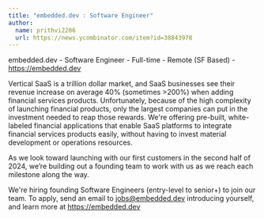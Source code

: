 ```yaml
---
title: "embedded.dev : Software Engineer"
author:
  name: prithvi2206
  url: https://news.ycombinator.com/item?id=38843978
---
```

embedded.dev - Software Engineer - Full-time - Remote (SF Based) - <a href="https:&#x2F;&#x2F;embedded.dev" rel="nofollow">https:&#x2F;&#x2F;embedded.dev</a>

Vertical SaaS is a trillion dollar market, and SaaS businesses see their revenue increase on average 40% (sometimes &gt;200%) when adding financial services products. Unfortunately, because of the high complexity of launching financial products, only the largest companies can put in the investment needed to reap those rewards. We&#x27;re offering pre-built, white-labeled financial applications that enable SaaS platforms to integrate financial services products easily, without having to invest material development or operations resources.

As we look toward launching with our first customers in the second half of 2024, we’re building out a founding team to work with us as we reach each milestone along the way.

We&#x27;re hiring founding Software Engineers (entry-level to senior+) to join our team. To apply, send an email to jobs@embedded.dev introducing yourself, and learn more at <a href="https:&#x2F;&#x2F;embedded.dev" rel="nofollow">https:&#x2F;&#x2F;embedded.dev</a>

